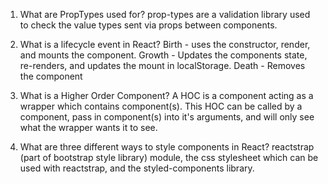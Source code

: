 1. What are PropTypes used for?
prop-types are a validation library used to check the value types sent via props between components.

2. What is a lifecycle event in React?
Birth - uses the constructor, render, and mounts the component.
Growth - Updates the components state, re-renders, and updates the mount in localStorage.
Death - Removes the component

3. What is a Higher Order Component?
A HOC is a component acting as a wrapper which contains component(s). This HOC can be called by a component, pass in component(s) into it's arguments, and will only see what the wrapper wants it to see.


4. What are three different ways to style components in React?
reactstrap (part of bootstrap style library) module, the css stylesheet which can be used with reactstrap, and the styled-components library.
